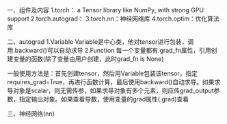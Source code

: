 
一、组件及内容
1.torch：  a Tensor library like NumPy, with strong GPU support
2.torch.autograd：
3.torch.nn：神经网络库
4.torch.optim：优化算法库

二、autograd
1.Variable
Variable是中心类，他对tensor进行包装，调用.backward()可以自动求导
2.Function
每一个变量都有.grad_fn属性，引用创建变量的函数(除了变量由用户创建，此时grad_fn is None)

一般使用方法是：首先创建tensor，然后用Variable包装该tensor，指定requires_grad=True，再进行函数计算，最后使用backward()自动求导。如果求导对象是scalar，则无需传参，如果求导对象有多个元素，则应传grad_output参数，指定输出对象。如果查看导数，使用变量的grad属性(.grad)查看

三、神经网络(nn)
